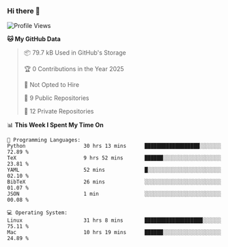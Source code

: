 ### Hi there 👋

<!--
**huayuan4396/huayuan4396** is a ✨ _special_ ✨ repository because its `README.md` (this file) appears on your GitHub profile.

Here are some ideas to get you started:

- 🔭 I’m currently working on ...
- 🌱 I’m currently learning ...
- 👯 I’m looking to collaborate on ...
- 🤔 I’m looking for help with ...
- 💬 Ask me about ...
- 📫 How to reach me: ...
- 😄 Pronouns: ...
- ⚡ Fun fact: ...
-->

<!--START_SECTION:waka-->
![Profile Views](http://img.shields.io/badge/Profile%20Views-0-blue)

**🐱 My GitHub Data** 

> 📦 79.7 kB Used in GitHub's Storage 
 > 
> 🏆 0 Contributions in the Year 2025
 > 
> 🚫 Not Opted to Hire
 > 
> 📜 9 Public Repositories 
 > 
> 🔑 12 Private Repositories 
 > 
📊 **This Week I Spent My Time On** 

```text
💬 Programming Languages: 
Python                   30 hrs 13 mins      ██████████████████░░░░░░░   72.89 % 
TeX                      9 hrs 52 mins       ██████░░░░░░░░░░░░░░░░░░░   23.81 % 
YAML                     52 mins             █░░░░░░░░░░░░░░░░░░░░░░░░   02.10 % 
BibTeX                   26 mins             ░░░░░░░░░░░░░░░░░░░░░░░░░   01.07 % 
JSON                     1 min               ░░░░░░░░░░░░░░░░░░░░░░░░░   00.08 % 

💻 Operating System: 
Linux                    31 hrs 8 mins       ███████████████████░░░░░░   75.11 % 
Mac                      10 hrs 19 mins      ██████░░░░░░░░░░░░░░░░░░░   24.89 % 
```


<!--END_SECTION:waka-->
